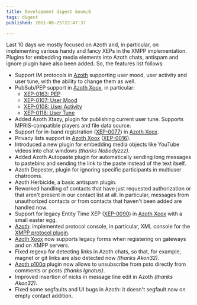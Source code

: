 ```yaml
---
title: Development digest &num;6
tags: digest
published: 2011-06-25T22:47:37

---
```


Last 10 days we mostly focused on Azoth and, in particular, on
implementing various handy and fancy XEPs in the XMPP implementation.
Plugins for embedding media elements into Azoth chats, antispam and
ignore plugin have also been added. So, the features list follows:

- Support IM protocols in [Azoth](/plugins-azoth) supporting user
  mood, user activity and user tune, with the ability to change them
  as well.
- PubSub/PEP support in [Azoth Xoox](/plugins-azoth-xoox), in
  particular:
  - [XEP-0163: PEP](http://xmpp.org/extensions/xep-0163.html)
  - [XEP-0107: User Mood](http://xmpp.org/extensions/xep-0107.html)
  - [XEP-0108: User Activity](http://xmpp.org/extensions/xep-0108.html)
  - [XEP-0118: User Tune](http://xmpp.org/extensions/xep-0118.html)
- Added Azoth Xtazy, plugin for publishing current user tune. Supports
  MPRIS-compatible players and file data source.
- Support for in-band registration
  ([XEP-0077](http://xmpp.org/extensions/xep-0077.html)) in [Azoth
  Xoox](/plugins-azoth-xoox).
- Privacy lists support in [Azoth Xoox](/plugins-azoth-xoox)
  ([XEP-0016](http://xmpp.org/extensions/xep-0016.html)).
- Introduced a new plugin for embedding media objects like YouTube
  videos into chat windows *(thanks Nobodyzzz)*.
- Added Azoth Autopaste plugin for automatically sending long messages
  to pastebins and sending the link to the paste instead of the
  text itself.
- Azoth Depester, plugin for ignoring specific participants in
  multiuser chatrooms.
- Azoth Herbicide, a basic antispam plugin.
- Reworked handling of contacts that have just requested authorization
  or that aren't present in our contact list at all. In particular,
  messages from unauthorized contacts or from contacts that haven't
  been added are handled now.
- Support for legacy Entity Time XEP
  ([XEP-0090](http://xmpp.org/extensions/xep-0090.html)) in [Azoth
  Xoox](/plugins-azoth-xoox) with a small easter egg.
- [Azoth](/plugins-azoth): implemented protocol console, in
  particular, XML console for the [XMPP protocol
  plugin](/plugins-azoth-xoox).
- [Azoth Xoox](/plugins-azoth-xoox) now supports legacy forms when
  registering on gateways and on XMPP servers.
- Fixed regexp for detecting links in Azoth chats, so that, for
  example, magnet or git links are also detected now
  *(thanks Akon32)*.
- [Azoth p100q](/plugins-azoth-p100q) plugin now allows to unsubscribe
  from psto directly from comments or posts *(thanks Ignotus)*.
- Improved insertion of nicks in message line edit in Azoth
  *(thanks Akon32)*.
- Fixed some segfaults and UI bugs in Azoth: it doesn't segfault now
  on empty contact addition.
